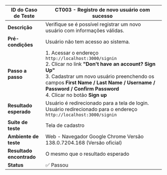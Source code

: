 | **ID do Caso de Teste** | **CT003 - Registro de novo usuário com sucesso** |
|--------------------------|--------------------------------------------------|
| **Descrição** | Verifique se é possível registrar um novo usuário com informações válidas. |
| **Pré-condições** | Usuário não tem acesso ao sistema. |
| **Passo a passo** | 1. Acessar o endereço `http://localhost:3000/signin`<br>2. Clicar no link **"Don't have an account? Sign Up"**<br>3. Cadastrar um novo usuário preenchendo os campos **First Name / Last Name / Username / Password / Confirm Password**<br>4. Clicar no botão **Sign up** |
| **Resultado esperado** | Usuário é redirecionado para a tela de login.<br>Usuário redirecionado para o endereço `http://localhost:3000/signin` |
| **Suíte de teste** | Tela de cadastro |
| **Ambiente de teste** | Web - Navegador Google Chrome Versão 138.0.7204.168 (Versão oficial) |
| **Resultado encontrado** | O mesmo que o resultado esperado |
| **Status** | ✅ Passou |


